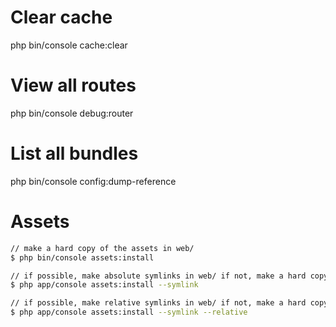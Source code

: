 # Clear cache 
php bin/console cache:clear

# View all routes
php bin/console debug:router

# List all bundles
php bin/console config:dump-reference

# Assets
```sh
// make a hard copy of the assets in web/
$ php bin/console assets:install

// if possible, make absolute symlinks in web/ if not, make a hard copy
$ php app/console assets:install --symlink

// if possible, make relative symlinks in web/ if not, make a hard copy
$ php app/console assets:install --symlink --relative
```
